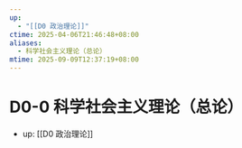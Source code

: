 ```yaml
---
up:
  - "[[D0 政治理论]]"
ctime: 2025-04-06T21:46:48+08:00
aliases:
  - 科学社会主义理论（总论）
mtime: 2025-09-09T12:37:19+08:00
---
```


# D0-0 科学社会主义理论（总论）

- up: [[D0 政治理论]]
